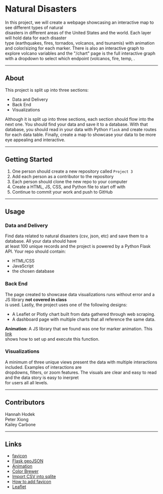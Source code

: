 # Natural Disasters

In this project, we will create a webpage showcasing an interactive map to see different types of natural  
disasters in different areas of the United States and the world. Each layer will hold data for each disaster  
type (earthquakes, fires, tornados, volcanos, and tsunamis) with animation and color/sizing for each marker. 
There is also an interactive graph to explore volcano variables and the "/chart" page is the full interactive graph
with a dropdown to select which endpoint (volcanos, fire, temp, .

---



## About 

This project is split up into three sections:  
  * Data and Delivery
  * Back End
  * Visualizations

Although it is split up into three sections, each section should flow into the next one. You should find your
data and save it to a database. With that database, you should read in your data with Python `Flask` and create
routes for each data table. Finally, create a map to showcase your data to be more eye appealing and interactive.

---

## Getting Started

1. One person should create a new repository called `Project 3`  
2. Add each person as a contributor to the repository  
3. Each person should clone the new repo to your computer  
4. Create a HTML, JS, CSS, and Python file to start off with  
5. Continue to commit your work and push to GitHub  

---

## Usage

### Data and Delivery

Find data related to natural disasters (csv, json, etc) and save them to a database. All your data should have  
at least 100 unique records and the project is powered by a Python Flask API. Your repo should contain:    

  * HTML/CSS
  * JavaScript
  * the chosen database

### Back End

The page created to showcase data visualizations runs without error and a JS library **not covered in class**  
is used. Lastly, the project uses one of the following designs:  

  * A Leaflet or Plotly chart built from data gathered through web scraping.  
  * A dashboard page with multiple charts that all reference the same data.

**Animation**: A JS library that we found was one for marker animation. This [link](https://github.com/openplans/Leaflet.AnimatedMarker)  
shows how to set up and execute this function.  

### Visualizations

A minimum of three unique views present the data with multiple interactions included. Examples of interactions are  
dropdowns, filters, or zoom features. The visuals are clear and easy to read and the data story is easy to inerpret  
for users all all levels.

---

## Contributors

Hannah Hodek  
Peter Xiong  
Kailey Carbone  

---

## Links

  * [favicon](https://www.iconarchive.com/show/ios7-style-icons-by-iynque/Weather-icon.html)
  * [Flask geoJSON](https://stackoverflow.com/questions/53326935/flask-json-to-geojson-incorrect-format-when-using-jsonify)
  * [Animation](https://github.com/openplans/Leaflet.AnimatedMarker)
  * [Color Brewer](https://colorbrewer2.org/#type=sequential&scheme=YlOrRd&n=3)
  * [Import CSV into sqlite](https://www.sqlitetutorial.net/sqlite-import-csv/#:~:text=First%2C%20from%20the%20menu%20choose,shown%20in%20the%20picture%20below.)
  * [How to add favicon](https://www.w3schools.com/howto/howto_html_favicon.asp#:~:text=To%20add%20a%20favicon%20to,is%20%22favicon.ico%22.)
  * [Leaflet](https://leafletjs.com/)


  
